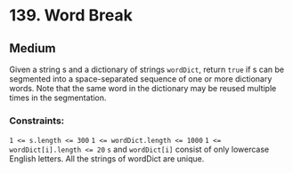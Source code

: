 # 139. Word Break

## Medium

Given a string s and a dictionary of strings `wordDict`, return `true` if s can be segmented into a space-separated
sequence of one or more dictionary words. Note that the same word in the dictionary may be reused multiple times in the
segmentation.

### Constraints:

`1 <= s.length <= 300`
`1 <= wordDict.length <= 1000`
`1 <= wordDict[i].length <= 20`
`s` and `wordDict[i]` consist of only lowercase English letters.
All the strings of wordDict are unique.
